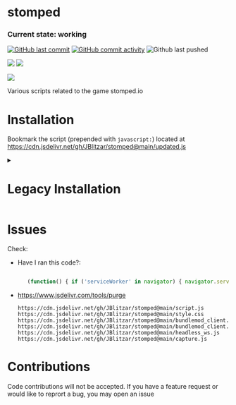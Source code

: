 # stomped

### Current state: working
[![GitHub last commit](https://img.shields.io/github/last-commit/JBlitzar/stomped)](https://github.com/JBlitzar/stomped/commits/main)
[![GitHub commit activity](https://img.shields.io/github/commit-activity/m/JBlitzar/stomped)](https://github.com/JBlitzar/stomped/commits/main)
![Github last pushed](https://img.shields.io/badge/dynamic/json?url=https%3A%2F%2Fapi.github.com%2Frepos%2FJBlitzar%2Fstomped&query=%24.pushed_at&label=Last%20Pushed)





[![](https://data.jsdelivr.com/v1/package/gh/JBlitzar/stomped/badge?style=rounded)](https://www.jsdelivr.com/package/gh/JBlitzar/stomped?tab=stats)
[![](https://data.jsdelivr.com/v1/package/gh/JBlitzar/stomped/badge/week?style=rounded)](https://www.jsdelivr.com/package/gh/JBlitzar/stomped)


[![](https://stomped.io/assets/app-icon.png)](https://stomped.io)

Various scripts related to the game stomped.io

# Installation

Bookmark the script (prepended with `javascript:`) located at https://cdn.jsdelivr.net/gh/JBlitzar/stomped@main/updated.js



<details>
  <summary><h1>Legacy Installation</h1></summary>
# Legacy Installation
Tested on Chrome 120.0.6099.129 on Macos.

Note: You will have to reinstall if updates come out.

1. Open devtools sources, click overrides (https://developer.chrome.com/docs/devtools/overrides)
2. Click the plus, set it to a folder such as ~/Documents/devtools_overrides
3. You have a few options to proceed:
   <details>
    <summary>Manual installation</summary>
      
    - Override (index) with new [index.html](https://raw.githubusercontent.com/JBlitzar/stomped/main/index.html)
    - Override dist/bundle.js with the new [bundle.js](https://raw.githubusercontent.com/JBlitzar/stomped/main/bundlemod_client.js)
  
   </details>
   <details>
    <summary>Automatic installation</summary>
      
     - Download the [override folder](https://github.com/JBlitzar/stomped/raw/main/stomped.io.zip)
     - NOTE: This directory was last updated Dec 23,2023. If major commits have been made since, it may be in an obselete state, in which you will have to re-install manually. Manual files will always be up to date.
  
   </details>


7. Bookmark [updated_headless.js](https://raw.githubusercontent.com/JBlitzar/stomped/main/updated_headless.js) with a javascript: url
   
   Run this code before clicking the bookmark for the first time:
   ```js

   (function() { if ('serviceWorker' in navigator) { navigator.serviceWorker.getRegistrations().then(function(registrations) { registrations.forEach(function(registration) { registration.unregister().then(function(success) { console.log('Service Worker unregistered:', success); }).catch(function(error) { console.error('Service Worker unregistration failed:', error); }); }); }); } else { console.error('Service Worker is not supported in this browser.'); } })();

   ```
8. Accessing the mod is as easy as opening devtools. Make sure you have overrides checked!
</details>

# Issues
Check:
 - Have I ran this code?: 
   ```js

      (function() { if ('serviceWorker' in navigator) { navigator.serviceWorker.getRegistrations().then(function(registrations) { registrations.forEach(function(registration) { registration.unregister().then(function(success) { console.log('Service Worker unregistered:', success); }).catch(function(error) { console.error('Service Worker unregistration failed:', error); }); }); }); } else { console.error('Service Worker is not supported in this browser.'); } })();

   ```
 - https://www.jsdelivr.com/tools/purge
   ```
   https://cdn.jsdelivr.net/gh/JBlitzar/stomped@main/script.js
   https://cdn.jsdelivr.net/gh/JBlitzar/stomped@main/style.css
   https://cdn.jsdelivr.net/gh/JBlitzar/stomped@main/bundlemod_client.js
   https://cdn.jsdelivr.net/gh/JBlitzar/stomped@main/bundlemod_client.min.js
   https://cdn.jsdelivr.net/gh/JBlitzar/stomped@main/headless_ws.js
   https://cdn.jsdelivr.net/gh/JBlitzar/stomped@main/capture.js
   ```
# Contributions

Code contributions will not be accepted. If you have a feature request or would like to reprort a bug, you may open an issue










